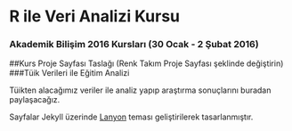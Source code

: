 # R ile Veri Analizi Kursu
### Akademik Bilişim 2016 Kursları (30 Ocak - 2 Şubat 2016)

##Kurs Proje Sayfası Taslağı (Renk Takım Proje Sayfası şeklinde değiştirin)
###Tüik Verileri ile Eğitim Analizi

Tüikten alacağımız veriler ile analiz yapıp araştırma sonuçlarını buradan paylaşacağız.


Sayfalar Jekyll üzerinde [Lanyon](https://github.com/poole/lanyon) teması geliştirilerek tasarlanmıştır.